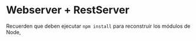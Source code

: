 # Webserver + RestServer


Recuerden que deben ejecutar ```npm install``` para reconstruir los
módulos de Node,

